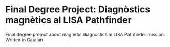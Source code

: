 # Final Degree Project: Diagnòstics magnètics al LISA Pathfinder 
Final degree project about magnetic diagnostics in LISA Pathfinder mission. Written in Catalan
